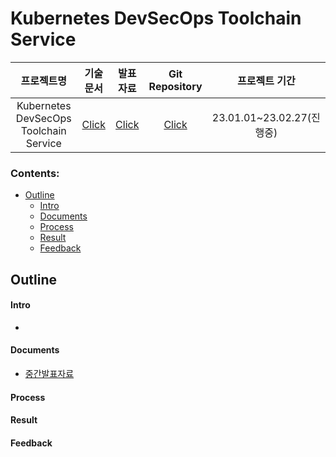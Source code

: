 # Kubernetes DevSecOps Toolchain Service

 프로젝트명 | 기술문서 | 발표자료 | Git Repository |프로젝트 기간 
:-------------: | :-------------: | :-------------: | :-------------: | :-------------:
 Kubernetes DevSecOps Toolchain Service | [Click](https://docs.google.com/document/d/1J8BytOKemftXYb__78tb3sMjvePZRvlattjNzb2GuOg/edit?usp=sharing) | [Click](https://www.notion.so/Main-Page-fe35c46b02d84682b73b5a394b44182f) | [Click](https://github.com/onesenal/Innogrid_Project.git) | 23.01.01~23.02.27(진행중)
 
### Contents:
  - [Outline](#Outline-)
      - [Intro](#Intro-)
      - [Documents](#Documents-)
      - [Process](#Process-)
      - [Result](#Result-)
      - [Feedback](#Feedback-)

## Outline

#### Intro
- 

#### Documents
- [중간발표자료](https://docs.google.com/presentation/d/1x4Q1G8w-2wpBMtshDAtTIDW0fHK6rAvB/edit?usp=sharing&ouid=106249240240065525675&rtpof=true&sd=true)

#### Process


#### Result

#### Feedback

